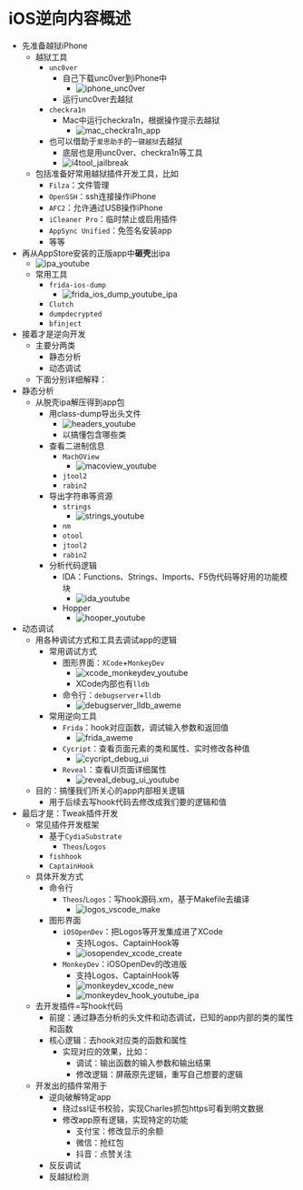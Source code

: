 # iOS逆向内容概述

* 先准备越狱iPhone
  * 越狱工具
    * `unc0ver`
      * 自己下载unc0ver到iPhone中
        * ![iphone_unc0ver](../../assets/img/iphone_unc0ver.jpg)
      * 运行unc0ver去越狱
    * `checkra1n`
      * Mac中运行checkra1n，根据操作提示去越狱
        * ![mac_checkra1n_app](../../assets/img/mac_checkra1n_app.jpg)
    * 也可以借助于`爱思助手`的`一键越狱`去越狱
      * 底层也是用unc0ver、checkra1n等工具
      * ![i4tool_jailbreak](../../assets/img/i4tool_jailbreak.jpg)
  * 包括准备好常用越狱插件开发工具，比如
    * `Filza`：文件管理
    * `OpenSSH`：ssh连接操作iPhone
    * `AFC2`：允许通过USB操作iPhone
    * `iCleaner Pro`：临时禁止或启用插件
    * `AppSync Unified`：免签名安装app
    * 等等
* 再从AppStore安装的正版app中**砸壳**出ipa
  * ![ipa_youtube](../../assets/img/ipa_youtube.jpg)
  * 常用工具
    * `frida-ios-dump`
      * ![frida_ios_dump_youtube_ipa](../../assets/img/frida_ios_dump_youtube_ipa.png)
    * `Clutch`
    * `dumpdecrypted`
    * `bfinject`
* 接着才是逆向开发
  * 主要分两类
    * 静态分析
    * 动态调试
  * 下面分别详细解释：
* 静态分析
  * 从脱壳ipa解压得到app包
    * 用class-dump导出头文件
      * ![headers_youtube](../../assets/img/headers_youtube.jpg)
      * 以搞懂包含哪些类
    * 查看二进制信息
      * `MachOView`
        * ![macoview_youtube](../../assets/img/macoview_youtube.jpg)
      * `jtool2`
      * `rabin2`
    * 导出字符串等资源
      * `strings`
        * ![strings_youtube](../../assets/img/strings_youtube.jpg)
      * `nm`
      * `otool`
      * `jtool2`
      * `rabin2`
    * 分析代码逻辑
      * IDA：Functions、Strings、Imports、F5伪代码等好用的功能模块
        * ![ida_youtube](../../assets/img/ida_youtube.jpg)
      * Hopper
        * ![hooper_youtube](../../assets/img/hooper_youtube.jpg)
* 动态调试
  * 用各种调试方式和工具去调试app的逻辑
    * 常用调试方式
      * 图形界面：`XCode`+`MonkeyDev`
        * ![xcode_monkeydev_youtube](../../assets/img/xcode_monkeydev_youtube.jpg)
        * XCode内部也有`lldb`
      * 命令行：`debugserver`+`lldb`
        * ![debugserver_lldb_aweme](../../assets/img/debugserver_lldb_aweme.jpg)
    * 常用逆向工具
      * `Frida`：hook对应函数，调试输入参数和返回值
        * ![frida_aweme](../../assets/img/frida_aweme.jpg)
      * `Cycript`：查看页面元素的类和属性、实时修改各种值
        * ![cycript_debug_ui](../../assets/img/cycript_debug_ui.png)
      * `Reveal`：查看UI页面详细属性
        * ![reveal_debug_ui_youtube](../../assets/img/reveal_debug_ui_youtube.png)
  * 目的：搞懂我们所关心的app内部相关逻辑
    * 用于后续去写hook代码去修改成我们要的逻辑和值
* 最后才是：Tweak插件开发
  * 常见插件开发框架
    * 基于`CydiaSubstrate`
      * `Theos`/`Logos`
    * `fishhook`
    * `CaptainHook`
  * 具体开发方式
    * 命令行
      * `Theos`/`Logos`：写hook源码.xm，基于Makefile去编译
        * ![logos_vscode_make](../../assets/img/logos_vscode_make.png)
    * 图形界面
      * `iOSOpenDev`：把Logos等开发集成进了XCode
        * 支持Logos、CaptainHook等
        * ![iosopendev_xcode_create](../../assets/img/iosopendev_xcode_create.png)
      * `MonkeyDev`：iOSOpenDev的改进版
        * 支持Logos、CaptainHook等
        * ![monkeydev_xcode_new](../../assets/img/monkeydev_xcode_new.png)
        * ![monkeydev_hook_youtube_ipa](../../assets/img/monkeydev_hook_youtube_ipa.png)
  * 去开发插件=写hook代码
    * 前提：通过静态分析的头文件和动态调试，已知的app内部的类的属性和函数
    * 核心逻辑：去hook对应类的函数和属性
      * 实现对应的效果，比如：
        * 调试：输出函数的输入参数和输出结果
        * 修改逻辑：屏蔽原先逻辑，重写自己想要的逻辑
  * 开发出的插件常用于
    * 逆向破解特定app
      * 绕过ssl证书校验，实现Charles抓包https可看到明文数据
      * 修改app原有逻辑，实现特定的功能
        * 支付宝：修改显示的余额
        * 微信：抢红包
        * 抖音：点赞关注
    * 反反调试
    * 反越狱检测
